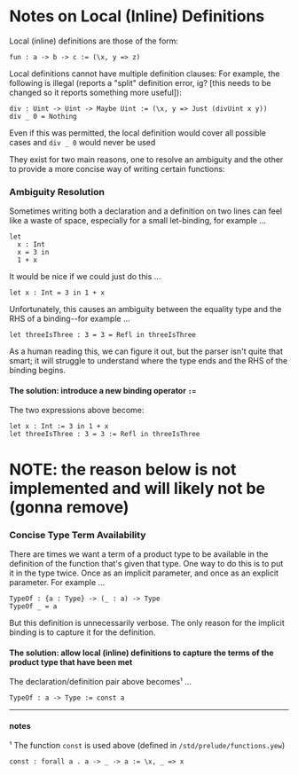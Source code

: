 # Notes on Local (Inline) Definitions
Local (inline) definitions are those of the form:

```
fun : a -> b -> c := (\x, y => z)
```
Local definitions cannot have multiple definition clauses: For example, the following is illegal (reports a "split" definition error, ig? [this needs to be changed so it reports something more useful]):
```
div : Uint -> Uint -> Maybe Uint := (\x, y => Just (divUint x y))
div _ 0 = Nothing
```
Even if this was permitted, the local definition would cover all possible cases and `div _ 0` would never be used

They exist for two main reasons, one to resolve an ambiguity and the other to provide a more concise way of writing certain functions:

### Ambiguity Resolution
Sometimes writing both a declaration and a definition on two lines can feel like a waste of space, especially for a small let-binding, for example ...
```
let
  x : Int
  x = 3 in 
  1 + x 
```
It would be nice if we could just do this ...
```
let x : Int = 3 in 1 + x
```
Unfortunately, this causes an ambiguity between the equality type and the RHS of a binding--for example ...
```
let threeIsThree : 3 = 3 = Refl in threeIsThree
```
As a human reading this, we can figure it out, but the parser isn't quite that smart; it will struggle to understand where the type ends and the RHS of the binding begins.

#### The solution: introduce a new binding operator `:=`

The two expressions above become:
```
let x : Int := 3 in 1 + x
let threeIsThree : 3 = 3 := Refl in threeIsThree
```

# NOTE: the reason below is not implemented and will likely not be (gonna remove)
### Concise Type Term Availability

There are times we want a term of a product type to be available in the definition of the function that's given that type. One way to do this is to put it in the type twice. Once as an implicit parameter, and once as an explicit parameter. For example ...
```
TypeOf : {a : Type} -> (_ : a) -> Type
TypeOf _ = a
```
But this definition is unnecessarily verbose. The only reason for the implicit binding is to capture it for the definition.

#### The solution: allow local (inline) definitions to capture the terms of the product type that have been met

The declaration/definition pair above becomes¹ ...
```
TypeOf : a -> Type := const a
```
---
#### notes
¹ The function `const` is used above (defined in `/std/prelude/functions.yew`)
```
const : forall a . a -> _ -> a := \x, _ => x
```